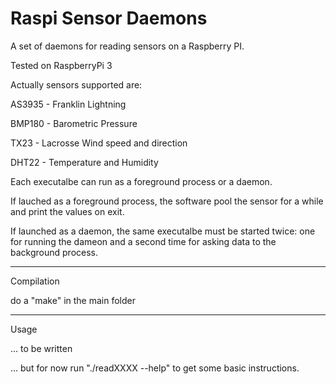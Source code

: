 # Raspi Sensor Daemons
A set of daemons for reading sensors on a Raspberry PI.

Tested on RaspberryPi 3

Actually sensors supported are:

AS3935 - Franklin Lightning

BMP180 - Barometric Pressure

TX23   - Lacrosse Wind speed and direction

DHT22  - Temperature and Humidity

Each executalbe can run as a foreground process or a daemon.

If lauched as a foreground process, the software pool the sensor for a while and print the values on exit.

If launched as a daemon, the same executalbe must be started twice: one for running the dameon and a second time for asking data to the background process.

-------------------------------
Compilation

do a "make" in the main folder

-------------------------------
Usage

... to be written

... but for now run "./readXXXX --help" to get some basic instructions.
